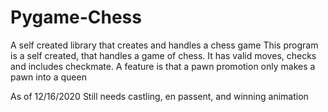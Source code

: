 # Pygame-Chess
A self created library that creates and handles a chess game
This program is a self created, that handles a game of chess. 
It has valid moves, checks and includes checkmate. 
A feature is that a pawn promotion only makes a pawn into a queen

As of 12/16/2020
Still needs castling, en passent, and winning animation
